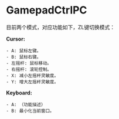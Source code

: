 # GamepadCtrlPC
目前两个模式，对应功能如下，ZL键切换模式：
  
  **Cursor:**
  
    - A: 鼠标左键。
    - B: 鼠标右键。
    - 左摇杆: 鼠标移动。
    - 右摇杆: 滚轮控制。
    - X: 减小左摇杆灵敏度。
    - Y: 增大左摇杆灵敏度。
  **Keyboard:**
  
    - A: （功能描述）
    - B: 最小化当前窗口。
